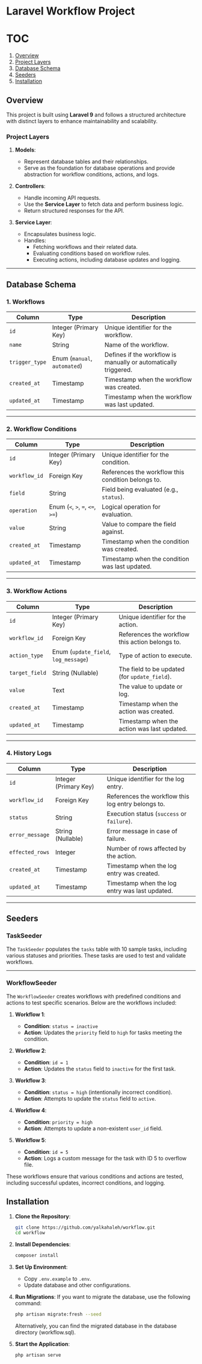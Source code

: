 
# Laravel Workflow Project

# TOC
1. [Overview](#overview)
2. [Project Layers](#project-layers)
3. [Database Schema](#database-schema)
4. [Seeders](#seeders)
5. [Installation](#installation)



## Overview
This project is built using **Laravel 9** and follows a structured architecture with distinct layers to enhance maintainability and scalability.

### Project Layers

1. **Models**:
    - Represent database tables and their relationships.
    - Serve as the foundation for database operations and provide abstraction for workflow conditions, actions, and logs.

2. **Controllers**:
    - Handle incoming API requests.
    - Use the **Service Layer** to fetch data and perform business logic.
    - Return structured responses for the API.

3. **Service Layer**:
    - Encapsulates business logic.
    - Handles:
        - Fetching workflows and their related data.
        - Evaluating conditions based on workflow rules.
        - Executing actions, including database updates and logging.

---

## Database Schema

### 1. Workflows
| Column        | Type                 | Description                                    |
|---------------|----------------------|------------------------------------------------|
| `id`          | Integer (Primary Key)| Unique identifier for the workflow.           |
| `name`        | String               | Name of the workflow.                         |
| `trigger_type`| Enum (`manual`, `automated`) | Defines if the workflow is manually or automatically triggered. |
| `created_at`  | Timestamp            | Timestamp when the workflow was created.      |
| `updated_at`  | Timestamp            | Timestamp when the workflow was last updated. |




---

### 2. Workflow Conditions
| Column       | Type                 | Description                                    |
|--------------|----------------------|------------------------------------------------|
| `id`         | Integer (Primary Key)| Unique identifier for the condition.          |
| `workflow_id`| Foreign Key          | References the workflow this condition belongs to. |
| `field`      | String               | Field being evaluated (e.g., `status`).       |
| `operation`  | Enum (`<`, `>`, `=`, `<=`, `>=`) | Logical operation for evaluation.            |
| `value`      | String               | Value to compare the field against.           |
| `created_at` | Timestamp            | Timestamp when the condition was created.     |
| `updated_at` | Timestamp            | Timestamp when the condition was last updated.|



---

### 3. Workflow Actions
| Column       | Type                 | Description                                    |
|--------------|----------------------|------------------------------------------------|
| `id`         | Integer (Primary Key)| Unique identifier for the action.             |
| `workflow_id`| Foreign Key          | References the workflow this action belongs to. |
| `action_type`| Enum (`update_field`, `log_message`) | Type of action to execute.                  |
| `target_field`| String (Nullable)   | The field to be updated (for `update_field`).  |
| `value`      | Text                 | The value to update or log.                   |
| `created_at` | Timestamp            | Timestamp when the action was created.        |
| `updated_at` | Timestamp            | Timestamp when the action was last updated.   |


---

### 4. History Logs
| Column          | Type                | Description                                 |
|------------------|---------------------|---------------------------------------------|
| `id`            | Integer (Primary Key) | Unique identifier for the log entry.        |
| `workflow_id`   | Foreign Key         | References the workflow this log entry belongs to. |
| `status`        | String              | Execution status (`success` or `failure`). |
| `error_message` | String (Nullable)   | Error message in case of failure.          |
| `effected_rows` | Integer             | Number of rows affected by the action.     |
| `created_at`    | Timestamp           | Timestamp when the log entry was created.  |
| `updated_at`    | Timestamp           | Timestamp when the log entry was last updated.|



---
## Seeders

### **TaskSeeder**
The `TaskSeeder` populates the `tasks` table with 10 sample tasks, including various statuses and priorities. These tasks are used to test and validate workflows.

---

### **WorkflowSeeder**
The `WorkflowSeeder` creates workflows with predefined conditions and actions to test specific scenarios. Below are the workflows included:

1. **Workflow 1**:
    - **Condition**: `status = inactive`
    - **Action**: Updates the `priority` field to `high` for tasks meeting the condition.

2. **Workflow 2**:
    - **Condition**: `id = 1`
    - **Action**: Updates the `status` field to `inactive` for the first task.

3. **Workflow 3**:
    - **Condition**: `status = high` (intentionally incorrect condition).
    - **Action**: Attempts to update the `status` field to `active`.

4. **Workflow 4**:
    - **Condition**: `priority = high`
    - **Action**: Attempts to update a non-existent `user_id` field.

5. **Workflow 5**:
    - **Condition**: `id = 5`
    - **Action**: Logs a custom message for the task with ID 5 to overflow file.

These workflows ensure that various conditions and actions are tested, including successful updates, incorrect conditions, and logging.


## Installation

1. **Clone the Repository**:
   ```bash
   git clone https://github.com/yalkahaleh/workflow.git
   cd workflow
   ```

2. **Install Dependencies**:
   ```bash
   composer install
   ```

3. **Set Up Environment**:
    - Copy `.env.example` to `.env`.
    - Update database and other configurations.


4. **Run Migrations**:
   If you want to migrate the database, use the following command:
   ```bash
   php artisan migrate:fresh --seed
   ``` 
   Alternatively, you can find the migrated database in the database directory (workflow.sql).


5. **Start the Application**:
   ```bash
   php artisan serve
   ```
